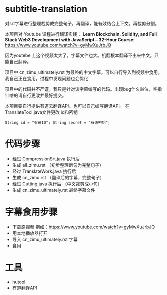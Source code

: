 # subtitle-translation

对srt字幕进行整理裁剪成完整句子。再翻译，能有效结合上下文。再裁剪分割。

本项目对 Youtube 课程进行翻译实践：
**Learn Blockchain, Solidity, and Full Stack Web3 Development with JavaScript – 32-Hour Course:**
https://www.youtube.com/watch?v=gyMwXuJrbJQ

因为youtebe 上这个视频太大了，字幕文件也大。机翻根本翻译不出来中文。只能自己翻译。

项目中 cn_zimu_ultimately.rst 为最终的中文字幕。可以自行导入到视频中食用。我自己正在食用，过程中发现问题也会优化

项目中的代码并不严谨。我只是针对该字幕编写的代码。出现bug什么越位，空指针啥的请自行更改并最好提交。

本项目要自行提供有道云翻译API。也可以自己编写翻译API。
在 TranslateTool.java文件更改 id和密钥 <br/>

`String id = "有道ID";
String secret = "有道密钥";`

# 代码步骤

* 经过 CompressionSrt.java 执行后
* 生成 all_zimu.rst （初步整理断句为完整句子）
* 经过 TranslateWork.java 执行后
* 生成 cn_zimu.rst （翻译后的字幕，完整句子）
* 经过 Cutting.java 执行后 （中文裁剪成小句）
* 生成 cn_zimu_ultimately.rst 最终字幕文件

# 字幕食用步骤
* 下载原视频 例如：https://www.youtube.com/watch?v=gyMwXuJrbJQ
* 用本地播放器打开
* 导入 cn_zimu_ultimately.rst 字幕
* 食用

# 工具
* hutool
* 有道翻译API
